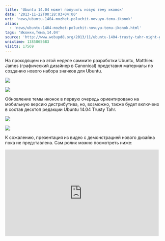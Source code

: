 ```yaml
---
title: 'Ubuntu 14.04 может получить новую тему иконок'
date: '2013-11-22T00:28:03+04:00'
uri: 'news/ubuntu-1404-mozhet-poluchit-novuyu-temu-ikonok'
alias: 
  - 'news/ubuntu-1404-mozhet-poluchit-novuyu-temu-ikonok.html'
tags: 'Иконки,Тема,14.04'
source: 'http://www.webupd8.org/2013/11/ubuntu-1404-trusty-tahr-might-get-new.html'
unixtime: 1385065683
visits: 17569
---
```

На проходящем на этой неделе саммите разработки Ubuntu, Matthieu James (графический дизайнер в Canonical) представил материалы по созданию нового набора значков для Ubuntu.

[![](img/2013/11/22/00-00/ubuntu-trusty-icons-4-10983531424-o.jpg)](img/2013/11/22/00-00/ubuntu-trusty-icons-4-10983531424-o.jpg)

[![](img/2013/11/22/00-00/ubuntu-trusty-icons-3-10983564053-o.jpg)](img/2013/11/22/00-00/ubuntu-trusty-icons-3-10983564053-o.jpg)

Обновление темы иконок в первую очередь ориентировано на мобильную версию дистрибутива, но, возможно, также будет включено в состав десктоп редакции Ubuntu 14.04 Trusty Tahr.

[![](img/2013/11/22/00-00/ubuntu-trusty-icons-2-10983532314-o.jpg)](img/2013/11/22/00-00/ubuntu-trusty-icons-2-10983532314-o.jpg)

[![](img/2013/11/22/00-00/ubuntu-trusty-icons-1-10983345125-o.jpg)](img/2013/11/22/00-00/ubuntu-trusty-icons-1-10983345125-o.jpg)

К сожалению, презентация из видео с демонстрацией нового дизайна пока не представлена. Сам ролик можно посмотреть ниже:

 <iframe width="500" height="281" src="https://www.youtube.com/embed/0AEvSIX41lk" frameborder="0" allowfullscreen=""></iframe>
